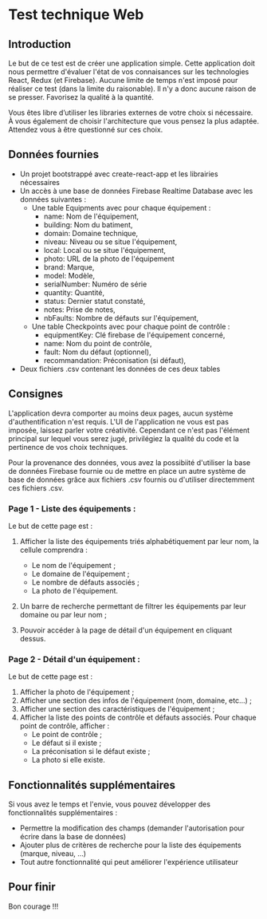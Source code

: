
# __**Test technique Web**__

## Introduction

Le but de ce test est de créer une application simple. Cette application doit nous permettre d'évaluer l'état de vos connaisances sur les technologies React, Redux (et Firebase). Aucune limite de temps n'est imposé pour réaliser ce test (dans la limite du raisonable). Il n'y a donc aucune raison de se presser. Favorisez la qualité à la quantité.

Vous êtes libre d’utiliser les libraries externes de votre choix si nécessaire. À vous également de choisir l'architecture que vous pensez la plus adaptée. Attendez vous à être questionné sur ces choix.

## Données fournies

- Un projet bootstrappé avec create-react-app et les librairies nécessaires
- Un accès à une base de données Firebase Realtime Database avec les données suivantes :
    - Une table Equipments avec pour chaque équipement :
        - name: Nom de l'équipement,
        - building: Nom du batiment,
        - domain: Domaine technique,
        - niveau: Niveau ou se situe l'équipement,
        - local: Local ou se situe l'équipement,
        - photo: URL de la photo de l'équipement
        - brand: Marque,
        - model: Modèle,
        - serialNumber: Numéro de série
        - quantity: Quantité,
        - status: Dernier statut constaté,
        - notes: Prise de notes,
        - nbFaults: Nombre de défauts sur l'équipement,
    - Une table Checkpoints avec pour chaque point de contrôle :
        - equipmentKey: Clé firebase de l'équipement concerné,
        - name: Nom du point de contrôle,
        - fault: Nom du défaut (optionnel),
        - recommandation: Préconisation (si défaut),
- Deux fichiers .csv contenant les données de ces deux tables

## Consignes

L'application devra comporter au moins deux pages, aucun système d'authentification n'est requis.
L'UI de l'application ne vous est pas imposée, laissez parler votre créativité. Cependant ce n'est pas l'élément principal sur lequel vous serez jugé, privilégiez la qualité du code et la pertinence de vos choix techniques. 

Pour la provenance des données, vous avez la possibiité d'utiliser la base de données Firebase fournie ou de mettre en place un autre système de base de données grâce aux fichiers .csv fournis ou d'utiliser directemment ces fichiers .csv.
### Page 1 - Liste des équipements :

Le but de cette page est :

1. Afficher la liste des équipements triés alphabétiquement par leur nom, la cellule comprendra :	
	- Le nom de l'équipement ;
	- Le domaine de l'équipement ;
	- Le nombre de défauts associés ;
	- La photo de l'équipement.
	
2. Un barre de recherche permettant de filtrer les équipements par leur domaine ou par leur nom ;
3. Pouvoir accéder à la page de détail d'un équipement en cliquant dessus.

### Page 2 - Détail d'un équipement : 

Le but de cette page est :

1. Afficher la photo de l'équipement ;
2. Afficher une section des infos de l'équipement (nom, domaine, etc...) ;
3. Afficher une section des caractéristiques de l'équipement ;
4. Afficher la liste des points de contrôle et défauts associés. Pour chaque point de contrôle, afficher :
	- Le point de contrôle ;
	- Le défaut si il existe ;
	- La préconisation si le défaut existe ;
	- La photo si elle existe.

## Fonctionnalités supplémentaires

Si vous avez le temps et l'envie, vous pouvez développer des fonctionnalités supplémentaires :
    
- Permettre la modification des champs (demander l'autorisation pour écrire dans la base de données)
- Ajouter plus de critères de recherche pour la liste des équipements (marque, niveau, ...)
- Tout autre fonctionnalité qui peut améliorer l'expérience utilisateur

## Pour finir

Bon courage !!!
